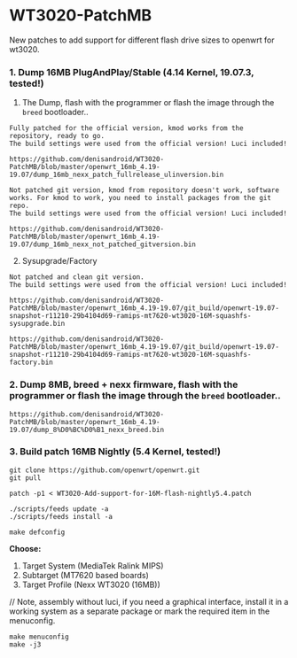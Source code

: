 # WT3020-PatchMB
New patches to add support for different flash drive sizes to openwrt for wt3020.

### 1. Dump 16MB PlugAndPlay/Stable (4.14 Kernel, 19.07.3, tested!)
1. The Dump, flash with the programmer or flash the image through the ```breed``` bootloader.. 

```
Fully patched for the official version, kmod works from the repository, ready to go.
The build settings were used from the official version! Luci included!

https://github.com/denisandroid/WT3020-PatchMB/blob/master/openwrt_16mb_4.19-19.07/dump_16mb_nexx_patch_fullrelease_ulinversion.bin
```

```
Not patched git version, kmod from repository doesn't work, software works. For kmod to work, you need to install packages from the git repo.
The build settings were used from the official version! Luci included!

https://github.com/denisandroid/WT3020-PatchMB/blob/master/openwrt_16mb_4.19-19.07/dump_16mb_nexx_not_patched_gitversion.bin
```

2. Sysupgrade/Factory

```
Not patched and clean git version.
The build settings were used from the official version! Luci included!

https://github.com/denisandroid/WT3020-PatchMB/blob/master/openwrt_16mb_4.19-19.07/git_build/openwrt-19.07-snapshot-r11210-29b4104d69-ramips-mt7620-wt3020-16M-squashfs-sysupgrade.bin

https://github.com/denisandroid/WT3020-PatchMB/blob/master/openwrt_16mb_4.19-19.07/git_build/openwrt-19.07-snapshot-r11210-29b4104d69-ramips-mt7620-wt3020-16M-squashfs-factory.bin
```

### 2. Dump 8MB, breed + nexx firmware, flash with the programmer or flash the image through the ```breed``` bootloader.. 

```
https://github.com/denisandroid/WT3020-PatchMB/blob/master/openwrt_16mb_4.19-19.07/dump_8%D0%BC%D0%B1_nexx_breed.bin
```


### 3. Build patch 16MB Nightly (5.4 Kernel, tested!)
```
git clone https://github.com/openwrt/openwrt.git
git pull

patch -p1 < WT3020-Add-support-for-16M-flash-nightly5.4.patch

./scripts/feeds update -a
./scripts/feeds install -a

make defconfig 
```
<b>Choose:</b>
1. Target System (MediaTek Ralink MIPS)
2. Subtarget (MT7620 based boards)
3. Target Profile (Nexx WT3020 (16MB))

// Note, assembly without luci, if you need a graphical interface, install it in a working system as a separate package or mark the required item in the menuconfig.

```
make menuconfig
make -j3
```
